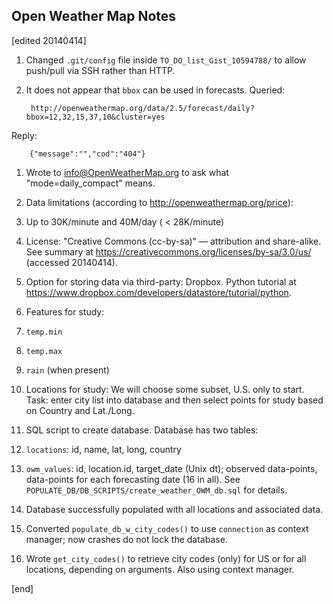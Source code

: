 ## Open Weather Map Notes

[edited 20140414]

1. Changed `.git/config` file inside `TO_DO_list_Gist_10594788/` to allow push/pull via SSH rather than HTTP.

1. It does not appear that `bbox` can be used in forecasts. Queried:

        http://openweathermap.org/data/2.5/forecast/daily?bbox=12,32,15,37,10&cluster=yes

  Reply:

        {"message":"","cod":"404"} 

1. Wrote to info@OpenWeatherMap.org to ask what "mode=daily_compact" means.

1. Data limitations (according to http://openweathermap.org/price):

  2. Up to 30K/minute and 40M/day ( < 28K/minute)
  2. License: "Creative Commons (cc-by-sa)" — attribution and share-alike. See summary at https://creativecommons.org/licenses/by-sa/3.0/us/ (accessed 20140414).

1. Option for storing data via third-party: Dropbox. Python tutorial at https://www.dropbox.com/developers/datastore/tutorial/python.

1. Features for study: 

  2. `temp.min`
  2. `temp.max`
  2. `rain` (when present)

1. Locations for study: We will choose some subset, U.S. only to start. Task: enter city list into database and then select points for study based on Country and Lat./Long.

1. SQL script to create database. Database has two tables: 

  2. `locations`: id, name, lat, long, country
  2. `owm_values`: id, location.id, target_date (Unix dt); observed data-points, data-points for each forecasting date (16 in all). See `POPULATE_DB/DB_SCRIPTS/create_weather_OWM_db.sql` for details.

1. Database successfully populated with all locations and associated data.

1. Converted `populate_db_w_city_codes()` to use `connection` as context manager; now crashes do not lock the database.

1. Wrote `get_city_codes()` to retrieve city codes (only) for US or for all locations, depending on arguments. Also using context manager.

[end]
